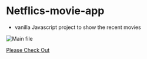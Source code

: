 # Netflics-movie-app

- vanilla Javascript project to show the recent movies

![Main file](./images/Netflics.png)

[Please Check Out](https://netflics-movie-app.netlify.app/)
